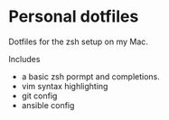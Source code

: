 # Personal dotfiles

Dotfiles for the zsh setup on my Mac.

Includes
- a basic zsh pormpt and completions.
- vim syntax highlighting
- git config
- ansible config
